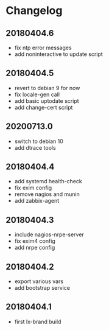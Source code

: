 # Changelog

## 20180404.6

* fix ntp error messages
* add noninteractive to update script

## 20180404.5

* revert to debian 9 for now
* fix locale-gen call
* add basic uptodate script
* add change-cert script

## 20200713.0

* switch to debian 10
* add dtrace tools

## 20180404.4

* add systemd health-check
* fix exim config
* remove nagios and munin
* add zabbix-agent

## 20180404.3

* include nagios-nrpe-server
* fix exim4 config
* add nrpe config

## 20180404.2

* export various vars
* add bootstrap service

## 20180404.1

* first lx-brand build
